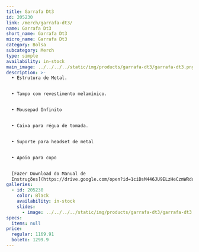 ```yaml
---
title: Garrafa Dt3
id: 205230
link: /merch/garrafa-dt3/
name: Garrafa Dt3
short_name: Garrafa Dt3
micro_name: Garrafa Dt3
category: Bolsa
subcategory: Merch
type: simple
availability: in-stock
main_image: ../../../../static/img/products/garrafa-dt3/garrafa-dt3.png
description: >-
  • Estrutura de Metal.


  • Tampo com revestimento melamínico.


  • Mousepad Infinito


  • Caixa para régua de tomada.


  • Suporte para headset de metal


  • Apoio para copo


  [Fazer Download do Manual de
  Instruções](https://drive.google.com/open?id=1ciDsM446JU9ELzHeCzmWRduGqkkbOzIM)
galleries:
  - id: 205230
    color: Black
    availability: in-stock
    slides:
      - image: ../../../../static/img/products/garrafa-dt3/garrafa-dt3.png
specs:
  items: null
price:
  regular: 1169.91
  boleto: 1299.9
---
```

